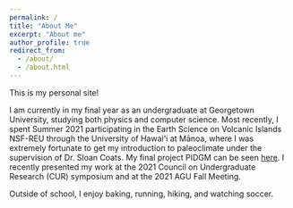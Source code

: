 ```yaml
---
permalink: /
title: "About Me"
excerpt: "About me"
author_profile: true
redirect_from: 
  - /about/
  - /about.html
---
```


This is my personal site!

I am currently in my final year as an undergraduate at Georgetown University, studying both physics and computer science. Most recently, I spent Summer 2021 participating in the Earth Science on Volcanic Islands NSF-REU through the University of Hawai'i at Mānoa, where I was extremely fortunate to get my introduction to paleoclimate under the supervision of Dr. Sloan Coats. My final project PIDGM can be seen [here](https://pidgm.github.io/index.html). I recently presented my work at the 2021 Council on Undergraduate Research (CUR) symposium and at the 2021 AGU Fall Meeting.

Outside of school, I enjoy baking, running, hiking, and watching soccer. 
